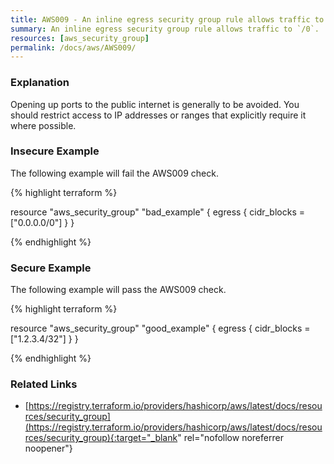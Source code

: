```yaml
---
title: AWS009 - An inline egress security group rule allows traffic to `/0`.
summary: An inline egress security group rule allows traffic to `/0`. 
resources: [aws_security_group] 
permalink: /docs/aws/AWS009/
---
```

### Explanation


Opening up ports to the public internet is generally to be avoided. You should restrict access to IP addresses or ranges that explicitly require it where possible.



### Insecure Example

The following example will fail the AWS009 check.

{% highlight terraform %}

resource "aws_security_group" "bad_example" {
	egress {
		cidr_blocks = ["0.0.0.0/0"]
	}
}

{% endhighlight %}



### Secure Example

The following example will pass the AWS009 check.

{% highlight terraform %}

resource "aws_security_group" "good_example" {
	egress {
		cidr_blocks = ["1.2.3.4/32"]
	}
}

{% endhighlight %}



### Related Links


- [https://registry.terraform.io/providers/hashicorp/aws/latest/docs/resources/security_group](https://registry.terraform.io/providers/hashicorp/aws/latest/docs/resources/security_group){:target="_blank" rel="nofollow noreferrer noopener"}


